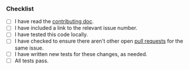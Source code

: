 <!--
Thank you for wanting to contribute!

Please fill out this description, and the checklist below.

Here are some key points to include in your description:
- What is this new code intended to do?
- Are there any related issues?
- What is the motivation for this change?
- What is an example of usage, or changes to config files? (if applicable)
-->

### Checklist

- [ ] I have read the [contributing doc](https://github.com/MinchinWeb/minchin.jrnl/blob/pheonix/CONTRIBUTING.md).
- [ ] I have included a link to the relevant issue number.
- [ ] I have tested this code locally.
- [ ] I have checked to ensure there aren't other open [pull requests](../pulls)
  for the same issue.
- [ ] I have written new tests for these changes, as needed.
- [ ] All tests pass.
<!--
NOTE: Your PR may not be reviewed if there are any failing tests. You can run
tests locally with `pytest` and `behave` or use our automated tests after you
submit your PR.
-->
